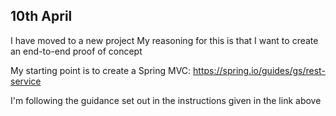 ## 10th April

I have moved to a new project
My reasoning for this is that I want to create an end-to-end
proof of concept

My starting point is to create a Spring MVC:
https://spring.io/guides/gs/rest-service

I'm following the guidance set out in the instructions given
in the link above